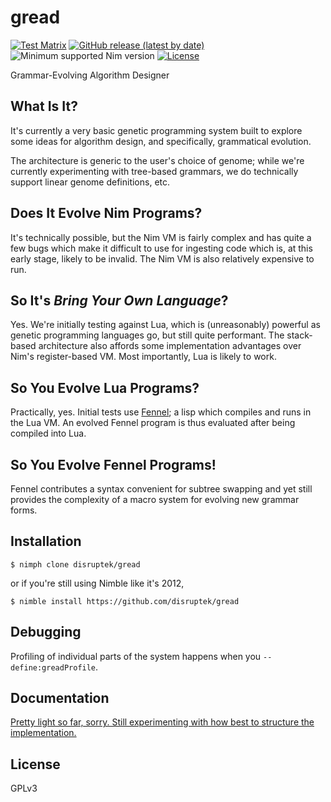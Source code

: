 # gread

[![Test Matrix](https://github.com/disruptek/gread/workflows/CI/badge.svg)](https://github.com/disruptek/gread/actions?query=workflow%3ACI)
[![GitHub release (latest by date)](https://img.shields.io/github/v/release/disruptek/gread?style=flat)](https://github.com/disruptek/gread/releases/latest)
![Minimum supported Nim version](https://img.shields.io/badge/nim-1.6.0%2B-informational?style=flat&logo=nim)
[![License](https://img.shields.io/github/license/disruptek/gread?style=flat)](#license)

Grammar-Evolving Algorithm Designer

## What Is It?

It's currently a very basic genetic programming system built to explore some
ideas for algorithm design, and specifically, grammatical evolution.

The architecture is generic to the user's choice of genome; while we're
currently experimenting with tree-based grammars, we do technically support
linear genome definitions, etc.

## Does It Evolve Nim Programs?

It's technically possible, but the Nim VM is fairly complex and has quite a few
bugs which make it difficult to use for ingesting code which is, at this early
stage, likely to be invalid.  The Nim VM is also relatively expensive to run.

## So It's _Bring Your Own Language_?

Yes. We're initially testing against Lua, which is (unreasonably) powerful
as genetic programming languages go, but still quite performant. The
stack-based architecture also affords some implementation advantages over Nim's
register-based VM. Most importantly, Lua is likely to work.

## So You Evolve Lua Programs?

Practically, yes. Initial tests use [Fennel](https://fennel-lang.org/); a
lisp which compiles and runs in the Lua VM. An evolved Fennel program is thus
evaluated after being compiled into Lua.

## So You Evolve Fennel Programs!

Fennel contributes a syntax convenient for subtree swapping and yet still
provides the complexity of a macro system for evolving new grammar forms.

## Installation

```
$ nimph clone disruptek/gread
```
or if you're still using Nimble like it's 2012,
```
$ nimble install https://github.com/disruptek/gread
```

## Debugging

Profiling of individual parts of the system happens when you `--define:greadProfile`.

## Documentation

[Pretty light so far, sorry. Still experimenting with how best to structure the
implementation.](https://disruptek.github.io/gread/gread.html)

## License
GPLv3
